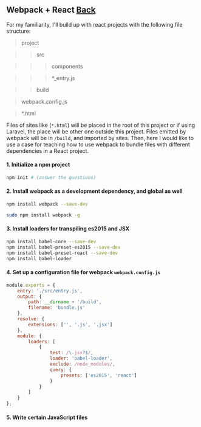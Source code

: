 ## Webpack + React [Back](./../webpack.md)

For my familiarity, I'll build up with react projects with the following file structure:

> project

>> src

>>> components

>>> *_entry.js

>> build

> webpack.config.js

> *.html

Files of sites like (`*.html`) will be placed in the root of this project or if using Laravel, the place will be other one outside this project. Files emitted by webpack will be in `/build`, and imported by sites. Then, here I would like to use a case for teaching how to use webpack to bundle  files with different dependencies in a React project.

#### 1. Initialize a npm project

```bash
npm init # (answer the questions)
```

#### 2. Install webpack as a development dependency, and global as well

```bash
npm install webpack --save-dev
```

```bash
sudo npm install webpack -g
```

#### 3. Install loaders for transpiling es2015 and JSX

```bash
npm install babel-core --save-dev
npm install babel-preset-es2015 --save-dev
npm install babel-preset-react --save-dev
npm install babel-loader
```

#### 4. Set up a configuration file for webpack `webpack.config.js`

```js
module.exports = {
	entry: './src/entry.js',
	output: {
		path: __dirname + '/build',
		filename: 'bundle.js'
	},
	resolve: {
		extensions: ['', '.js', '.jsx']
	},
	module: {
		loaders: [
			{
				test: /\.jsx?$/,
				loader: 'babel-loader',
				exclude: /node_modules/,
				query: {
					presets: ['es2015', 'react']
				}
			}
		]
	}
};

```

#### 5. Write certain JavaScript files


